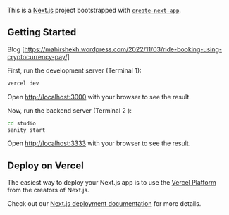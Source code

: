 This is a [Next.js](https://nextjs.org/) project bootstrapped with [`create-next-app`](https://github.com/vercel/next.js/tree/canary/packages/create-next-app).

## Getting Started

Blog [https://mahirshekh.wordpress.com/2022/11/03/ride-booking-using-cryptocurrency-pay/]

First, run the development server (Terminal 1):

```bash
vercel dev
```
Open [http://localhost:3000](http://localhost:3000) with your browser to see the result.

Now, run the backend server (Terminal 2 ):

```bash
cd studio
sanity start
```
Open [http://localhost:3333](http://localhost:3333) with your browser to see the result.


## Deploy on Vercel

The easiest way to deploy your Next.js app is to use the [Vercel Platform](https://vercel.com/new?utm_medium=default-template&filter=next.js&utm_source=create-next-app&utm_campaign=create-next-app-readme) from the creators of Next.js.

Check out our [Next.js deployment documentation](https://nextjs.org/docs/deployment) for more details.
